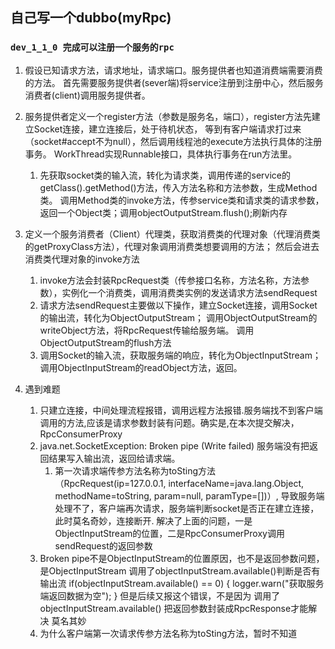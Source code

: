 ## 自己写一个dubbo(myRpc)
### `dev_1_1_0 完成可以注册一个服务的rpc`
1. 假设已知请求方法，请求地址，请求端口。服务提供者也知道消费端需要消费的方法。
首先需要服务提供者(sever端)将service注册到注册中心，然后服务消费者(client)调用服务提供者。
2. 服务提供者定义一个register方法（参数是服务名，端口），register方法先建立Socket连接，建立连接后，处于待机状态，
等到有客户端请求打过来（socket#accept不为null），然后调用线程池的execute方法执行具体的注册事务。
WorkThread实现Runnable接口，具体执行事务在run方法里。
   1. 先获取socket类的输入流，转化为请求类，调用传递的service的getClass().getMethod()方法，传入方法名称和方法参数，生成Method类。
   调用Method类的invoke方法，传参service类和请求类的请求参数，返回一个Object类；调用objectOutputStream.flush();刷新内存

3. 定义一个服务消费者（Client）代理类，获取消费类的代理对象（代理消费类的getProxyClass方法），代理对象调用消费类想要调用的方法； 
然后会进去消费类代理对象的invoke方法
   1. invoke方法会封装RpcRequest类（传参接口名称，方法名称，方法参数），实例化一个消费类，调用消费类实例的发送请求方法sendRequest
   2. 请求方法sendRequest主要做以下操作，建立Socket连接，调用Socket的输出流，转化为ObjectOutputStream；
   调用ObjectOutputStream的writeObject方法，将RpcRequest传输给服务端。 调用ObjectOutputStream的flush方法
   3. 调用Socket的输入流，获取服务端的响应，转化为ObjectInputStream；调用ObjectInputStream的readObject方法，返回。
4. 遇到难题
   1. 只建立连接，中间处理流程报错，调用远程方法报错.服务端找不到客户端调用的方法,应该是请求参数封装有问题。确实是,在本次提交解决，RpcConsumerProxy
   2. java.net.SocketException: Broken pipe (Write failed) 服务端没有把返回结果写入输出流，返回给请求端。
      1. 第一次请求端传参方法名称为toSting方法（RpcRequest(ip=127.0.0.1, interfaceName=java.lang.Object, methodName=toString, param=null, paramType=[])）,
      导致服务端处理不了，客户端再次请求，服务端判断socket是否正在建立连接，此时莫名奇妙，连接断开.
      解决了上面的问题，一是ObjectInputStream的位置，二是RpcConsumerProxy调用sendRequest的返回参数
   3.  Broken pipe不是ObjectInputStream的位置原因，也不是返回参数问题，是ObjectInputStream 调用了objectInputStream.available()判断是否有输出流
         if(objectInputStream.available() == 0) {
         logger.warn("获取服务端返回数据为空");
         }
        但是后续又报这个错误，不是因为 调用了objectInputStream.available() 把返回参数封装成RpcResponse才能解决 莫名其妙
   4. 为什么客户端第一次请求传参方法名称为toSting方法，暂时不知道


